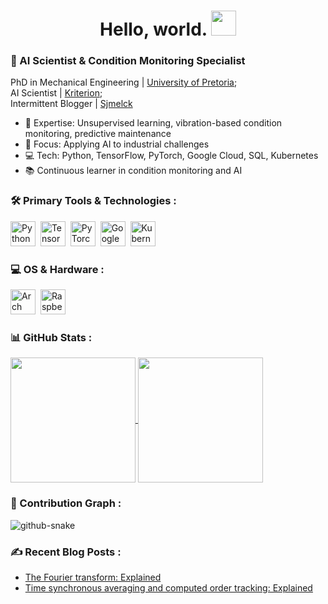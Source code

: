 <h1 align="center">Hello, world. <img src="https://media.giphy.com/media/hvRJCLFzcasrR4ia7z/giphy.gif" width="40"></h1>

### 🤖 AI Scientist & Condition Monitoring Specialist

PhD in Mechanical Engineering | [University of Pretoria](https://www.up.ac.za/mechanical-and-aeronautical-engineering);<br>
AI Scientist | [Kriterion](https://kriterion.ai/);<br>
Intermittent Blogger | [Sjmelck](https://ryanbalshaw.github.io/sjmelck_pages/)

- 🔬 Expertise: Unsupervised learning, vibration-based condition monitoring, predictive maintenance
- 🚀 Focus: Applying AI to industrial challenges
- 💻 Tech: Python, TensorFlow, PyTorch, Google Cloud, SQL, Kubernetes
- 📚 Continuous learner in condition monitoring and AI

### 🛠️ Primary Tools & Technologies : 

<p>
<img src="https://cdn.jsdelivr.net/gh/devicons/devicon@latest/icons/python/python-original.svg" title="Python" alt="Python" width="40" height="40"/>&nbsp;
<img src="https://cdn.jsdelivr.net/gh/devicons/devicon@latest/icons/tensorflow/tensorflow-original.svg" title="TensorFlow" alt="TensorFlow" width="40" height="40"/>&nbsp;
<img src="https://cdn.jsdelivr.net/gh/devicons/devicon@latest/icons/pytorch/pytorch-original.svg" title="PyTorch" alt="PyTorch" width="40" height="40"/>&nbsp;
<img src="https://cdn.jsdelivr.net/gh/devicons/devicon@latest/icons/googlecloud/googlecloud-original.svg" title="Google Cloud" alt="Google Cloud" width="40" height="40"/>&nbsp;
<img src="https://cdn.jsdelivr.net/gh/devicons/devicon@latest/icons/kubernetes/kubernetes-original.svg" title="Kubernetes" alt="Kubernetes" width="40" height="40"/>&nbsp;
</p>

### 💻 OS & Hardware : 

<p>
<img src="https://cdn.jsdelivr.net/gh/devicons/devicon@latest/icons/archlinux/archlinux-original.svg" title="Arch Linux" alt="Arch Linux" width="40" height="40"/>&nbsp;
<img src="https://cdn.jsdelivr.net/gh/devicons/devicon@latest/icons/raspberrypi/raspberrypi-original.svg" title="Raspberry Pi" alt="Raspberry Pi" width="40" height="40"/>&nbsp;
</p>

### 📊 GitHub Stats : 

<a href="https://github.com/anuraghazra/github-readme-stats">
  <img height=200 align="center" src="https://github-readme-stats.vercel.app/api?username=RyanBalshaw&theme=dracula&show_icons=true&rank_icon=github" />
</a>
<a href="https://github.com/anuraghazra/convoychat">
  <img height=200 align="center" src="https://github-readme-stats.vercel.app/api/top-langs?username=RyanBalshaw&layout=compact&langs_count=8&card_width=320&theme=dracula" />
</a>

### 🐍 Contribution Graph : 

<picture>
  <source media="(prefers-color-scheme: dark)" srcset="https://raw.githubusercontent.com/RyanBalshaw/RyanBalshaw/output/github-contribution-grid-snake-dark.svg" />
  <source media="(prefers-color-scheme: light)" srcset="https://raw.githubusercontent.com/RyanBalshaw/RyanBalshaw/output/github-contribution-grid-snake.svg" />
  <img alt="github-snake" src="github-snake.svg" />
</picture>

### ✍️ Recent Blog Posts : 
- [The Fourier transform: Explained](https://ryanbalshaw.github.io/sjmelck_pages/blog/the-fourier-transform-explained/)
- [Time synchronous averaging and computed order tracking: Explained](https://ryanbalshaw.github.io/sjmelck_pages/blog/the-tsa-and-cot-explained/)